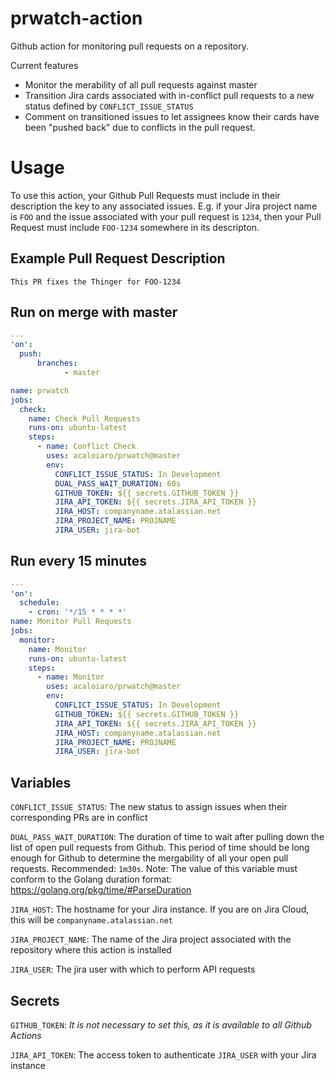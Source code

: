 # prwatch-action
Github action for monitoring pull requests on a repository.

Current features
- Monitor the merability of all pull requests against master
- Transition Jira cards associated with in-conflict pull requests to a new status defined by `CONFLICT_ISSUE_STATUS`
- Comment on transitioned issues to let assignees know their cards have been "pushed back" due to conflicts in the pull
  request.

# Usage

To use this action, your Github Pull Requests must include in their description the key to any associated issues. E.g.
if your Jira project name is `FOO` and the issue associated with your pull request is `1234`, then your Pull Request must
include `FOO-1234` somewhere in its descripton.

## Example Pull Request Description
```
This PR fixes the Thinger for FOO-1234
```

## Run on merge with master
```yaml
---
'on':
  push:
      branches:
            - master

name: prwatch
jobs:
  check:
    name: Check Pull Requests
    runs-on: ubuntu-latest
    steps:
      - name: Conflict Check
        uses: acaloiaro/prwatch@master
        env:
          CONFLICT_ISSUE_STATUS: In Development
          DUAL_PASS_WAIT_DURATION: 60s
          GITHUB_TOKEN: ${{ secrets.GITHUB_TOKEN }}
          JIRA_API_TOKEN: ${{ secrets.JIRA_API_TOKEN }}
          JIRA_HOST: companyname.atalassian.net
          JIRA_PROJECT_NAME: PROJNAME
          JIRA_USER: jira-bot

```

## Run every 15 minutes
```yaml
---
'on':
  schedule:
    - cron: '*/15 * * * *'
name: Monitor Pull Requests
jobs:
  monitor:
    name: Monitor
    runs-on: ubuntu-latest
    steps:
      - name: Monitor
        uses: acaloiaro/prwatch@master
        env:
          CONFLICT_ISSUE_STATUS: In Development
          GITHUB_TOKEN: ${{ secrets.GITHUB_TOKEN }}
          JIRA_API_TOKEN: ${{ secrets.JIRA_API_TOKEN }}
          JIRA_HOST: companyname.atalassian.net
          JIRA_PROJECT_NAME: PROJNAME
          JIRA_USER: jira-bot
```

## Variables
`CONFLICT_ISSUE_STATUS`: The new status to assign issues when their corresponding PRs are in conflict

`DUAL_PASS_WAIT_DURATION`: The duration of time to wait after pulling down the list of open pull requests from Github.
This period of time should be long enough for Github to determine the mergability of all your open pull requests.
Recommended: `1m30s`. Note: The value of this variable must conform to the Golang duration format:
https://golang.org/pkg/time/#ParseDuration

`JIRA_HOST`: The hostname for your Jira instance. If you are on Jira Cloud, this will be `companyname.atalassian.net`

`JIRA_PROJECT_NAME`: The name of the Jira project associated with the repository where this action is installed

`JIRA_USER`: The jira user with which to perform API requests

## Secrets
`GITHUB_TOKEN`: _It is not necessary to set this, as it is available to all Github Actions_

`JIRA_API_TOKEN`: The access token to authenticate `JIRA_USER` with your Jira instance
